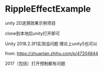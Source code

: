 # RippleEffectExample
unity 2D涟漪效果示例项目

clone到本地后unity打开即可 

Unity 2018.2.3f1实测没问题 理论上unity5也可以

from:
https://zhuanlan.zhihu.com/p/47204844

2017（包括）打开预制都有问题
